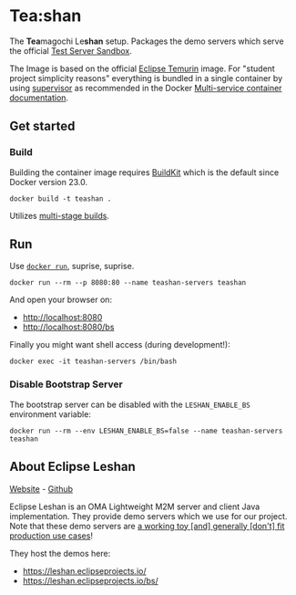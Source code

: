 # Tea:shan

The **Tea**magochi Le**shan** setup. Packages the demo servers which serve the official
[Test Server Sandbox](https://github.com/eclipse-leshan/leshan#test-server-sandbox).

The Image is based on the official [Eclipse Temurin](https://hub.docker.com/_/eclipse-temurin) image.
For "student project simplicity reasons" everything is bundled in a single container
by using [supervisor](http://supervisord.org/configuration.html) as recommended
in the Docker [Multi-service container documentation](https://docs.docker.com/config/containers/multi-service_container/).

## Get started

### Build

Building the container image requires [BuildKit](https://docs.docker.com/build/buildkit/)
which is the default since Docker version 23.0.

```
docker build -t teashan .
```

Utilizes [multi-stage builds](https://docs.docker.com/build/building/multi-stage).

## Run

Use [`docker run`](https://docs.docker.com/reference/cli/docker/container/run), suprise, suprise.

```
docker run --rm --p 8080:80 --name teashan-servers teashan
```

And open your browser on:

- <http://localhost:8080>
- <http://localhost:8080/bs>

Finally you might want shell access (during development!):

```
docker exec -it teashan-servers /bin/bash
```

### Disable Bootstrap Server

The bootstrap server can be disabled with the `LESHAN_ENABLE_BS` environment variable:

```
docker run --rm --env LESHAN_ENABLE_BS=false --name teashan-servers teashan
```

## About Eclipse Leshan
[Website](https://eclipse.dev/leshan/) - [Github](https://github.com/eclipse-leshan/leshan)

Eclipse Leshan is an OMA Lightweight M2M server and client Java implementation. They provide
demo servers which we use for our project. Note that these demo servers are
[a working toy \[and\] generally \[don't\] fit production use cases](https://github.com/eclipse-leshan/leshan/issues/789#issuecomment-576732936)!

They host the demos here:

- <https://leshan.eclipseprojects.io/>
- <https://leshan.eclipseprojects.io/bs/>
